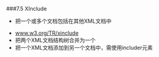 ###7.5 XInclude 
* 把一个或多个文档包括在其他XML文档中 
 + www.w3.org/TR/xinclude
 + 把两个XML文档结构树合并为一个 
 + 把一个XML文档添加到另一个文档中，需使用includer元素
